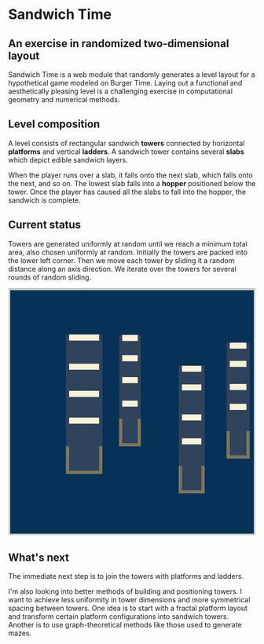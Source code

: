 # Sandwich Time


## An exercise in randomized two-dimensional layout

Sandwich Time is a web module that randomly generates a level layout for
a hypothetical game modeled on Burger Time. Laying out a functional and
aesthetically pleasing level is a challenging exercise in computational
geometry and numerical methods.


## Level composition

A level consists of rectangular sandwich **towers** connected by
horizontal **platforms** and vertical **ladders**. A sandwich tower
contains several **slabs** which depict edible sandwich layers.

When the player runs over a slab, it falls onto the next slab, which
falls onto the next, and so on. The lowest slab falls into a **hopper**
positioned below the tower. Once the player has caused all the slabs to
fall into the hopper, the sandwich is complete.


## Current status

Towers are generated uniformly at random until we reach a minimum total
area, also chosen uniformly at random. Initially the towers are packed
into the lower left corner. Then we move each tower by sliding it a
random distance along an axis direction. We iterate over the towers for
several rounds of random sliding.

![Randomly generated Sandwich Time level](https://github.com/michaellaszlo/sandwich-time/blob/master/screenshot.png)


## What's next

The immediate next step is to join the towers with platforms and ladders.

I'm also looking into better methods of building and positioning towers. I
want to achieve less uniformity in tower dimensions and more symmetrical
spacing between towers. One idea is to start with a fractal platform
layout and transform certain platform configurations into sandwich
towers. Another is to use graph-theoretical methods like those used to
generate mazes.


